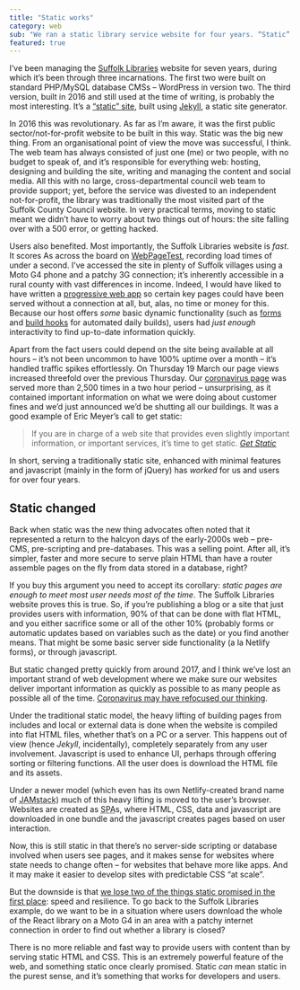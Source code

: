 ```yaml
---
title: "Static works"
category: web
sub: "We ran a static library service website for four years. “Static” in its purest, pre-compiled, not-with-React sense. Most informational, public service websites, can (and probably should) be run like this."
featured: true
---
```


I’ve been managing the [Suffolk Libraries](https://www.suffolklibraries.co.uk) website for seven years, during which it’s been through three incarnations. The first two were built on standard PHP/MySQL database CMSs – WordPress in version two. The third version, built in 2016 and still used at the time of writing, is probably the most interesting. It’s a [“static” site](https://techterms.com/definition/staticwebsite), built using [Jekyll](https://jekyllrb.com), a static site generator.

In 2016 this was revolutionary. As far as I’m aware, it was the first public sector/not-for-profit website to be built in this way. Static was the big new thing. From an organisational point of view the move was successful, I think. The web team has always consisted of just one (me) or two people, with no budget to speak of, and it’s responsible for everything web: hosting, designing and building the site, writing and managing the content and social media. All this with no large, cross-departmental council web team to provide support; yet, before the service was divested to an independent not-for-profit, the library was traditionally the most visited part of the Suffolk County Council website. In very practical terms, moving to static meant we didn’t have to worry about two things out of hours: the site falling over with a 500 error, or getting hacked.

Users also benefited. Most importantly, the Suffolk Libraries website is _fast_. It scores As across the board on [WebPageTest](https://www.webpagetest.org/result/200608_8K_afb4a46e0f02d7b8a7f63ab102f3f793/), recording load times of under a second. I’ve accessed the site in plenty of Suffolk villages using a Moto G4 phone and a patchy 3G connection; it’s inherently accessible in a rural county with vast differences in income. Indeed, I would have liked to have written a [progressive web app](https://en.wikipedia.org/wiki/Progressive_web_application) so certain key pages could have been served without a connection at all, but, alas, no time or money for this. Because our host offers _some_ basic dynamic functionality (such as [forms](https://www.netlify.com/products/forms/) and [build hooks](https://docs.netlify.com/configure-builds/build-hooks/) for automated daily builds), users had _just enough_ interactivity to find up-to-date information quickly.

Apart from the fact users could depend on the site being available at all hours – it’s not been uncommon to have 100% uptime over a month – it’s handled traffic spikes effortlessly. On Thursday 19 March our page views increased threefold over the previous Thursday. Our [coronavirus page](https://www.suffolklibraries.co.uk/coronavirus/) was served more than 2,500 times in a two hour period – unsurprising, as it contained important information on what we were doing about customer fines and we’d just announced we’d be shutting all our buildings. It was a good example of Eric Meyer’s call to get static:

> If you are in charge of a web site that provides even slightly important information, or important services, it’s time to get static. [<cite>Get Static</cite>](https://meyerweb.com/eric/thoughts/2020/03/22/get-static/)

In short, serving a traditionally static site, enhanced with minimal features and javascript (mainly in the form of jQuery) has _worked_ for us and users for over four years.

## Static changed

Back when static was the new thing advocates often noted that it represented a return to the halcyon days of the early-2000s web – pre-CMS, pre-scripting and pre-databases. This was a selling point. After all, it’s simpler, faster and more secure to serve plain HTML than have a router assemble pages on the fly from data stored in a database, right?

If you buy this argument you need to accept its corollary: _static pages are enough to meet most user needs most of the time_. The Suffolk Libraries website proves this is true. So, if you’re publishing a blog or a site that just provides users with information, 90% of that can be done with flat HTML, and you either sacrifice some or all of the other 10% (probably forms or automatic updates based on variables such as the date) or you find another means. That might be some basic server side functionality (a la Netlify forms), or through javascript.

But static changed pretty quickly from around 2017, and I think we’ve lost an important strand of web development where we make sure our websites deliver important information as quickly as possible to as many people as possible all of the time. [Coronavirus may have refocused our thinking](https://emergency-site.dev/).

Under the traditional static model, the heavy lifting of building pages from includes and local or external data is done when the website is compiled into flat HTML files, whether that’s on a PC or a server. This happens out of view (hence _Jekyll_, incidentally), completely separately from any user involvement. Javascript is used to enhance UI, perhaps through offering sorting or filtering functions. All the user does is download the HTML file and its assets.

Under a newer model (which even has its own Netlify-created brand name of <abbr title="Javascript APIs Markup stack">JAMstack</abbr>) much of this heavy lifting is moved to the user’s browser. Websites are created as <abbr title="Single Page Applications">SPA</abbr>s, where HTML, CSS, data and javascript are downloaded in one bundle and the javascript creates pages based on user interaction.

Now, this is still static in that there’s no server-side scripting or database involved when users see pages, and it makes sense for websites where state needs to change often – for websites that behave more like apps. And it may make it easier to develop sites with predictable CSS “at scale”.

But the downside is that [we lose two of the things static promised in the first place](https://timkadlec.com/remembers/2020-04-21-the-cost-of-javascript-frameworks/): speed and resilience. To go back to the Suffolk Libraries example, do we want to be in a situation where users download the whole of the React library on a Moto G4 in an area with a patchy internet connection in order to find out whether a library is closed?

There is no more reliable and fast way to provide users with content than by serving static HTML and CSS. This is an extremely powerful feature of the web, and something static once clearly promised. Static _can_ mean static in the purest sense, and it’s something that works for developers and users.
